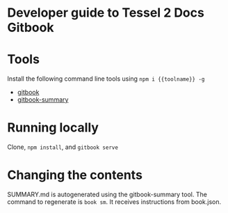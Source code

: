 Developer guide to Tessel 2 Docs Gitbook
============

# Tools
Install the following command line tools using `npm i {{toolname}} -g`

* [gitbook](https://www.npmjs.com/package/gitbook)
* [gitbook-summary](https://github.com/imfly/gitbook-summary)

# Running locally

Clone, `npm install`, and `gitbook serve`

# Changing the contents

SUMMARY.md is autogenerated using the gitbook-summary tool. The command to regenerate is `book sm`. It receives instructions from book.json.
